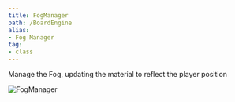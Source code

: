 ```yaml
---
title: FogManager
path: /BoardEngine
alias: 
- Fog Manager
tag: 
- class
---
```

Manage the Fog, updating the material to reflect the player position

![FogManager](FogManager.svg "FogManager")

